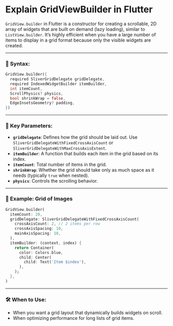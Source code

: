 # Explain GridViewBuilder in Flutter

`GridView.builder` in Flutter is a constructor for creating a scrollable, 2D array of widgets that are built on demand (lazy loading), similar to `ListView.builder`. It’s highly efficient when you have a large number of items to display in a grid format because only the visible widgets are created.

---

### 📌 Syntax:

```dart
GridView.builder({
  required SliverGridDelegate gridDelegate,
  required IndexedWidgetBuilder itemBuilder,
  int itemCount,
  ScrollPhysics? physics,
  bool shrinkWrap = false,
  EdgeInsetsGeometry? padding,
})
```

---

### 🧱 Key Parameters:

* **`gridDelegate`**: Defines how the grid should be laid out. Use `SliverGridDelegateWithFixedCrossAxisCount` or `SliverGridDelegateWithMaxCrossAxisExtent`.
* **`itemBuilder`**: A function that builds each item in the grid based on its index.
* **`itemCount`**: Total number of items in the grid.
* **`shrinkWrap`**: Whether the grid should take only as much space as it needs (typically `true` when nested).
* **`physics`**: Controls the scrolling behavior.

---

### 🧩 Example: Grid of Images

```dart
GridView.builder(
  itemCount: 20,
  gridDelegate: SliverGridDelegateWithFixedCrossAxisCount(
    crossAxisCount: 2, // 2 items per row
    crossAxisSpacing: 10,
    mainAxisSpacing: 10,
  ),
  itemBuilder: (context, index) {
    return Container(
      color: Colors.blue,
      child: Center(
        child: Text('Item $index'),
      ),
    );
  },
)
```

---

### 🛠 When to Use:

* When you want a grid layout that dynamically builds widgets on scroll.
* When optimizing performance for long lists of grid items.
